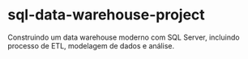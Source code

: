 # sql-data-warehouse-project
Construindo um data warehouse moderno com SQL Server, incluindo processo de ETL, modelagem de dados e análise.
